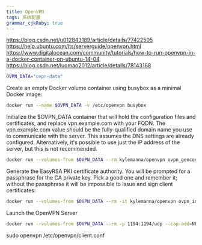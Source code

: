 ```yaml
---
title: OpenVPN
tags: 系统配置
grammar_cjkRuby: true
---
```

https://blog.csdn.net/u012843189/article/details/77422505
https://help.ubuntu.com/lts/serverguide/openvpn.html
https://www.digitalocean.com/community/tutorials/how-to-run-openvpn-in-a-docker-container-on-ubuntu-14-04
https://blog.csdn.net/luomao2012/article/details/78143168
```sh
OVPN_DATA="ovpn-data"
```
Create an empty Docker volume container using busybox as a minimal Docker image:
```sh
docker run --name $OVPN_DATA -v /etc/openvpn busybox
```
Initialize the $OVPN_DATA container that will hold the configuration files and certificates, and replace vpn.example.com with your FQDN. The vpn.example.com value should be the fully-qualified domain name you use to communicate with the server. This assumes the DNS settings are already configured. Alternatively, it's possible to use just the IP address of the server, but this is not recommended.
```sh
docker run --volumes-from $OVPN_DATA --rm kylemanna/openvpn ovpn_genconfig -u udp://192.168.3.2:1194
```
Generate the EasyRSA PKI certificate authority. You will be prompted for a passphrase for the CA private key. Pick a good one and remember it; without the passphrase it will be impossible to issue and sign client certificates:
```sh
docker run --volumes-from $OVPN_DATA --rm -it kylemanna/openvpn ovpn_initpki
```
Launch the OpenVPN Server
```sh
docker run --volumes-from $OVPN_DATA --rm -p 1194:1194/udp --cap-add=NET_ADMIN kylemanna/openvpn
```

 sudo openvpn /etc/openvpn/client.conf
